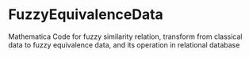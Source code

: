 # FuzzyEquivalenceData
Mathematica Code for fuzzy similarity relation, transform from classical data to fuzzy equivalence data, and its operation in relational database
